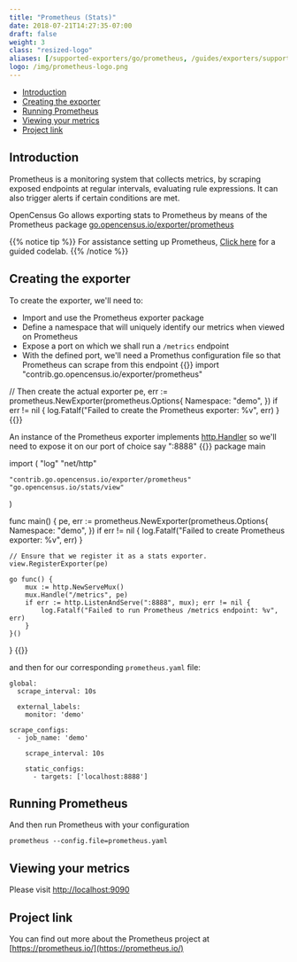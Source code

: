 ```yaml
---
title: "Prometheus (Stats)"
date: 2018-07-21T14:27:35-07:00
draft: false
weight: 3
class: "resized-logo"
aliases: [/supported-exporters/go/prometheus, /guides/exporters/supported-exporters/go/prometheus]
logo: /img/prometheus-logo.png
---
```


- [Introduction](#introduction)
- [Creating the exporter](#creating-the-exporter)
- [Running Prometheus](#running-prometheus)
- [Viewing your metrics](#viewing-your-metrics)
- [Project link](#project-link)

## Introduction
Prometheus is a monitoring system that collects metrics, by scraping
exposed endpoints at regular intervals, evaluating rule expressions.
It can also trigger alerts if certain conditions are met.

OpenCensus Go allows exporting stats to Prometheus by means of the Prometheus package
[go.opencensus.io/exporter/prometheus](https://godoc.org/go.opencensus.io/exporter/prometheus)

{{% notice tip %}}
For assistance setting up Prometheus, [Click here](/codelabs/prometheus) for a guided codelab.
{{% /notice %}}

## Creating the exporter
To create the exporter, we'll need to:

* Import and use the Prometheus exporter package
* Define a namespace that will uniquely identify our metrics when viewed on Prometheus
* Expose a port on which we shall run a `/metrics` endpoint
* With the defined port, we'll need a Promethus configuration file so that Prometheus can scrape from this endpoint
{{<highlight go>}}
import "contrib.go.opencensus.io/exporter/prometheus"

// Then create the actual exporter
pe, err := prometheus.NewExporter(prometheus.Options{
    Namespace: "demo",
})
if err != nil {
    log.Fatalf("Failed to create the Prometheus exporter: %v", err)
}
{{</highlight>}}

An instance of the Prometheus exporter implements [http.Handler](https://golang.org/net/http#Handler)
so we'll need to expose it on our port of choice say ":8888"
{{<highlight go>}}
package main

import (
	"log"
	"net/http"

	"contrib.go.opencensus.io/exporter/prometheus"
	"go.opencensus.io/stats/view"
)

func main() {
	pe, err := prometheus.NewExporter(prometheus.Options{
		Namespace: "demo",
	})
	if err != nil {
		log.Fatalf("Failed to create Prometheus exporter: %v", err)
	}

	// Ensure that we register it as a stats exporter.
	view.RegisterExporter(pe)

	go func() {
		mux := http.NewServeMux()
		mux.Handle("/metrics", pe)
		if err := http.ListenAndServe(":8888", mux); err != nil {
			log.Fatalf("Failed to run Prometheus /metrics endpoint: %v", err)
		}
	}()
}
{{</highlight>}}

and then for our corresponding `prometheus.yaml` file:

```shell
global:
  scrape_interval: 10s

  external_labels:
    monitor: 'demo'

scrape_configs:
  - job_name: 'demo'

    scrape_interval: 10s

    static_configs:
      - targets: ['localhost:8888']
```

## Running Prometheus
And then run Prometheus with your configuration
```shell
prometheus --config.file=prometheus.yaml
```

## Viewing your metrics
Please visit [http://localhost:9090](http://localhost:9090)

## Project link
You can find out more about the Prometheus project at [https://prometheus.io/](https://prometheus.io/)
